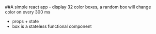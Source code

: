 ##A simple react app - display 32 color boxes, a random box will change color on every 300 ms

- props + state
- box is a stateless functional component